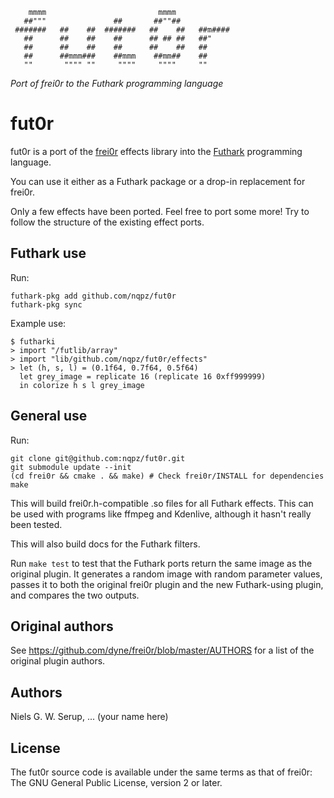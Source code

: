 ```
    mmmm                         mmmm
   ##"""               ##       ##""##
 #######   ##    ##  #######   ##    ##   ##m####
   ##      ##    ##    ##      ## ## ##   ##"
   ##      ##    ##    ##      ##    ##   ##
   ##      ##mmm###    ##mmm    ##mm##    ##
   ""       """" ""     """"     """"     ""
```

*Port of frei0r to the Futhark programming language*

# fut0r

fut0r is a port of the [frei0r](https://frei0r.dyne.org/) effects
library into the [Futhark](http://futhark-lang.org/) programming
language.

You can use it either as a Futhark package or a drop-in replacement for
frei0r.

Only a few effects have been ported.  Feel free to port some more!  Try
to follow the structure of the existing effect ports.


## Futhark use

Run:

```
futhark-pkg add github.com/nqpz/fut0r
futhark-pkg sync
```

Example use:

```
$ futharki
> import "/futlib/array"
> import "lib/github.com/nqpz/fut0r/effects"
> let (h, s, l) = (0.1f64, 0.7f64, 0.5f64)
  let grey_image = replicate 16 (replicate 16 0xff999999)
  in colorize h s l grey_image
```


## General use

Run:

```
git clone git@github.com:nqpz/fut0r.git
git submodule update --init
(cd frei0r && cmake . && make) # Check frei0r/INSTALL for dependencies
make
```

This will build frei0r.h-compatible .so files for all Futhark effects.
This can be used with programs like ffmpeg and Kdenlive, although it
hasn't really been tested.

This will also build docs for the Futhark filters.

Run `make test` to test that the Futhark ports return the same image as
the original plugin.  It generates a random image with random parameter
values, passes it to both the original frei0r plugin and the new
Futhark-using plugin, and compares the two outputs.


## Original authors

See https://github.com/dyne/frei0r/blob/master/AUTHORS for a list of the
original plugin authors.


## Authors

Niels G. W. Serup, ... (your name here)


## License

The fut0r source code is available under the same terms as that of
frei0r: The GNU General Public License, version 2 or later.
